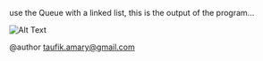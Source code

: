 use the Queue with a linked list, 
this is the output of the program...

![Alt Text](https://media.giphy.com/media/3d19T33vCerOfCRjZb/giphy.gif)

@author taufik.amary@gmail.com